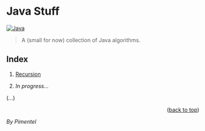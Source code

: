 <a name="readme-top"></a>

# Java Stuff

[![Java][Java-badge]][Java-url]
> A (small for now) collection of Java algorithms.

## Index

1. [Recursion](#1-recursion)

2. *In progress...*

(...)

<p align="right">(<a href="#readme-top">back to top</a>)</p>

*By Pimentel*

<!-- MARKDOWN LINKS & IMAGES -->
<!-- https://www.markdownguide.org/basic-syntax/#reference-style-links -->
[Java-badge]: https://img.shields.io/badge/Java-ED8B00?style=for-the-badge&logo=CoffeeScript&logoColor=white
[Java-url]: https://www.java.com